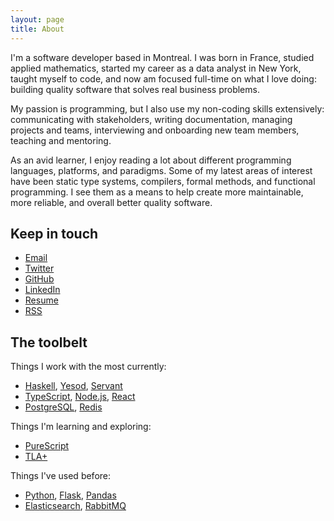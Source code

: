 ```yaml
---
layout: page
title: About
---
```


I'm a software developer based in Montreal. I was born in France, studied applied mathematics, started my career as a data analyst in New York, taught myself to code, and now am focused full-time on what I love doing: building quality software that solves real business problems.

My passion is programming, but I also use my non-coding skills extensively: communicating with stakeholders, writing documentation, managing projects and teams, interviewing and onboarding new team members, teaching and mentoring.

As an avid learner, I enjoy reading a lot about different programming languages, platforms, and paradigms. Some of my latest areas of interest have been static type systems, compilers, formal methods, and functional programming. I see them as a means to help create more maintainable, more reliable, and overall better quality software.

## Keep in touch

- [Email](mailto:hi@nicolashery.com)
- [Twitter](https://twitter.com/nicolas_hery)
- [GitHub](https://github.com/nicolashery)
- [LinkedIn](http://www.linkedin.com/in/nicolashery)
- [Resume](/nicolas-hery.pdf)
- [RSS](/feed.xml)

## The toolbelt

Things I work with the most currently:

- [Haskell](https://www.haskell.org/), [Yesod](https://www.yesodweb.com/), [Servant](https://docs.servant.dev/)
- [TypeScript](https://www.typescriptlang.org/), [Node.js](http://nodejs.org/), [React](http://facebook.github.io/react/)
- [PostgreSQL](http://www.postgresql.org/), [Redis](http://redis.io/)

Things I'm learning and exploring:

- [PureScript](http://www.purescript.org/)
- [TLA+](https://learntla.com/introduction/)

Things I've used before:

- [Python](http://python.org/), [Flask](https://flask.palletsprojects.com/), [Pandas](http://pandas.pydata.org/)
- [Elasticsearch](http://www.elasticsearch.org/), [RabbitMQ](https://www.rabbitmq.com/)
